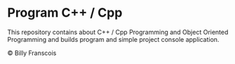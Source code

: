 # Program C++ / Cpp

This repository contains about C++ / Cpp Programming and Object Oriented Programming and builds program and simple project console application.

© Billy Franscois
